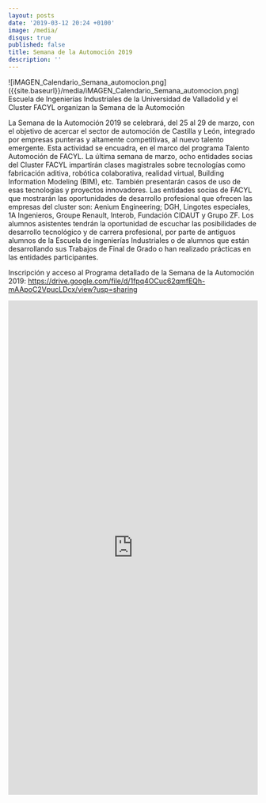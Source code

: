 ```yaml
---
layout: posts
date: '2019-03-12 20:24 +0100'
image: /media/
disqus: true
published: false
title: Semana de la Automoción 2019
description: ''
---
```

<div class="row">
<div class="col-12 col-sm-6">
  ![iMAGEN_Calendario_Semana_automocion.png]({{site.baseurl}}/media/iMAGEN_Calendario_Semana_automocion.png)

</div>
<div class="col-12 col-sm-6">
Escuela de Ingenierías Industriales de la Universidad de Valladolid  y el Cluster FACYL organizan la Semana de la Automoción 

La Semana de la Automoción 2019 se celebrará, del 25 al 29 de marzo, con el objetivo de acercar el sector de automoción de Castilla y León, integrado por empresas punteras y altamente competitivas, al nuevo talento emergente. Esta actividad se encuadra, en el marco del programa Talento Automoción de FACYL.
La última semana de marzo, ocho entidades socias del Cluster FACYL impartirán clases magistrales sobre tecnologías como fabricación aditiva, robótica colaborativa, realidad virtual, Building Information Modeling (BIM), etc. También presentarán casos de uso de esas tecnologías y proyectos innovadores.
Las entidades socias de FACYL que mostrarán las oportunidades de desarrollo profesional que ofrecen las empresas del cluster son: Aenium Engineering; DGH, Lingotes especiales, 1A Ingenieros, Groupe Renault, Interob, Fundación CIDAUT y Grupo ZF.
Los alumnos asistentes tendrán la oportunidad de escuchar las posibilidades de desarrollo tecnológico y de carrera profesional, por parte de antiguos alumnos de la Escuela de ingenierías Industriales o de alumnos que están desarrollando sus Trabajos de Final de Grado o han realizado prácticas en las entidades participantes.

Inscripción y acceso al Programa detallado de la Semana de la Automoción 2019:
https://drive.google.com/file/d/1fpq4OCuc62qmfEQh-mAApoC2VpucLDcx/view?usp=sharing



</div>
</div>
<iframe src="https://docs.google.com/forms/d/e/1FAIpQLSeNuB_5y2G75b2wrX2B2Yk-FKl1_o4dwbD_dN19I_GBZ90x6w/viewform?embedded=true" width="100%" height="1000" frameborder="0" marginheight="0" marginwidth="0">Cargando...</iframe>
